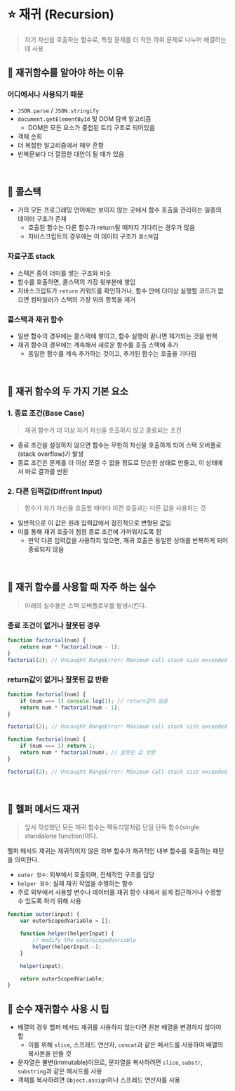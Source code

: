 # ⭐️ 재귀 (Recursion)

> 자기 자신을 호출하는 함수로, 특정 문제를 더 작은 하위 문제로 나누어 해결하는데 사용

## 📌 재귀함수를 알아야 하는 이유

### 어디에서나 사용되기 때문

- `JSON.parse` / `JSON.stringify`
- `document.getElementById` 및 DOM 탐색 알고리즘
  - DOM은 모든 요소가 중첩된 트리 구조로 되어있음
- 객체 순회
- 더 복잡한 알고리즘에서 매우 흔함
- 반복문보다 더 깔끔한 대안이 될 때가 있음

<br>

## 📌 콜스택

- 거의 모든 프로그래밍 언어에는 보이지 않는 곳에서 함수 호출을 관리하는 일종의 데이터 구조가 존재
  - 호출된 함수는 다른 함수가 return될 때까지 기다리는 경우가 많음
  - 자바스크립트의 경우에는 이 데이터 구조가 `콜스택`임

### 자료구조 stack

- 스택은 종이 더미를 쌓는 구조와 비슷
- 함수를 호출하면, 콜스택의 가장 윗부분에 쌓임
- 자바스크립트가 `return` 키워드를 확인하거나, 함수 안에 더이상 실행할 코드가 없으면 컴파일러가 스택의 가장 위의 항목을 제거

### 콜스택과 재귀 함수

- 일반 함수의 경우에는 콜스택에 쌓이고, 함수 실행이 끝나면 제거되는 것을 반복
- 재귀 함수의 경우에는 계속해서 새로운 함수를 호출 스택에 추가
  - 동일한 함수를 계속 추가하는 것이고, 추가된 함수는 호출을 기다림

<br>

## 📌 재귀 함수의 두 가지 기본 요소

### 1. 종료 조건(Base Case)

> 재귀 함수가 더 이상 자기 자신을 호출하지 않고 종료되는 조건

- 종료 조건을 설정하지 않으면 함수는 무한히 자신을 호출하게 되어 스택 오버플로(stack overflow)가 발생
- 종료 조건은 문제를 더 이상 쪼갤 수 없을 정도로 단순한 상태로 만들고, 이 상태에서 바로 결과를 반환

### 2. 다른 입력값(Diffrent Input)

> 함수가 자기 자신을 호출할 때마다 이전 호출과는 다른 값을 사용하는 것

- 일반적으로 이 값은 원래 입력값에서 점진적으로 변형된 값임
- 이를 통해 재귀 호출이 점점 종료 조건에 가까워지도록 함
  - 만약 다른 입력값을 사용하지 않으면, 재귀 호출은 동일한 상태를 반복하게 되어 종료되지 않음

<br>

## 📌 재귀 함수를 사용할 때 자주 하는 실수

> 아래의 실수들은 스택 오버플로우를 발생시킨다.

### 종료 조건이 없거나 잘못된 경우

```js
function factorial(num) {
	return num * factorial(num - 1);
}
factorial(2); // Uncaught RangeError: Maximum call stack size exceeded
```

### return값이 없거나 잘못된 값 반환

```js
function factorial(num) {
	if (num === 1) console.log(1); // return값이 없음
	return num * factorial(num - 1);
}

factorial(2); // Uncaught RangeError: Maximum call stack size exceeded
```

```js
function factorial(num) {
	if (num === 1) return 1;
	return num * factorial(num); // 잘못된 값 반환
}

factorial(2); // Uncaught RangeError: Maximum call stack size exceeded
```

<br>

## 📌 헬퍼 메서드 재귀

> 앞서 작성했던 모든 재귀 함수는 팩토리얼처럼 단일 단독 함수(single standalone function)이다.

헬퍼 메서드 재귀는 재귀적이지 않은 외부 함수가 재귀적인 내부 함수를 호출하는 패턴을 의미한다.

- `outer 함수`: 외부에서 호출되며, 전체적인 구조를 담당
- `helper 함수`: 실제 재귀 작업을 수행하는 함수
- 주로 외부에서 사용할 변수나 데이터를 재귀 함수 내에서 쉽게 접근하거나 수정할 수 있도록 하기 위해 사용

```js
function outer(input) {
	var outerScopedVariable = [];

	function helper(helperInput) {
		// modify the outerScopedVariable
		helper(helperInput--);
	}

	helper(input);

	return outerScopedVariable;
}
```

## 📌 순수 재귀함수 사용 시 팁

- 배열의 경우 헬퍼 메서드 재귀를 사용하지 않는다면 원본 배열을 변경하지 않아야 함
  - 이를 위해 `slice`, 스프레드 연산자, `concat`과 같은 메서드를 사용하여 배열의 복사본을 만들 것
- 문자열은 불변(immutable)이므로, 문자열을 복사하려면 `slice`, `substr`, `substring`과 같은 메서드를 사용
- 객체를 복사하려면 `Object.assign`이나 스프레드 연산자를 사용

<br>

